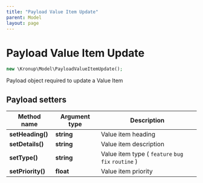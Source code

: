 ```yaml
---
title: "Payload Value Item Update"
parent: Model
layout: page
---
```


# Payload Value Item Update

```php
new \Kronup\Model\PayloadValueItemUpdate();
```

Payload object required to update a Value Item

## Payload setters

Method name | Argument type | Description
------------ | ------------- | -------------
**setHeading()** | **string** | Value item heading
**setDetails()** | **string** | Value item description
**setType()** | **string** | Value item type ( `feature` `bug fix` `routine` )
**setPriority()** | **float** | Value item priority


